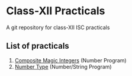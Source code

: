 # Class-XII Practicals
A git repository for class-XII ISC practicals
## List of practicals
1. [Composite Magic Integers](/practical-1/) (Number Program)
2. [Number Type](/practical-2/) (Number/String Program)
